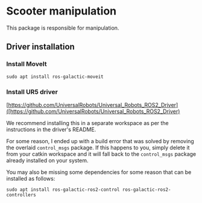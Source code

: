 # Scooter manipulation

This package is responsible for manipulation.

## Driver installation
### Install MoveIt
```sudo apt install ros-galactic-moveit```

### Install UR5 driver
[https://github.com/UniversalRobots/Universal_Robots_ROS2_Driver]([https://github.com/UniversalRobots/Universal_Robots_ROS2_Driver)

We recommend installing this in a separate workspace as per the instructions in the driver's README.

For some reason, I ended up with a build error that was solved by removing the overlaid ```control_msgs``` package. If
this happens to you, simply delete it from your catkin workspace and it will fall back to the ```control_msgs``` package
already installed on your system.

You may also be missing some dependencies for some reason that can be installed as follows:

```
sudo apt install ros-galactic-ros2-control ros-galactic-ros2-controllers 
```